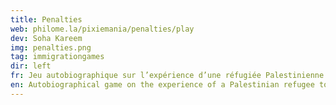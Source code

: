 ```yaml
---
title: Penalties
web: philome.la/pixiemania/penalties/play
dev: Soha Kareem
img: penalties.png
tag: immigrationgames
dir: left
fr: Jeu autobiographique sur l’expérience d’une réfugiée Palestinienne au Canada. “Un jeu d’horreur où un personnage principal sans nom se réveille dans une chambre inconnue avec la bouche cousue fermée. Le but n’est pas seulement de s’échapper de la chambre, mais de croire qu’il est possible de s’échapper.” <br> **Avertissement sur le contenu - Automutilation**
en: Autobiographical game on the experience of a Palestinian refugee to Canada. “An escape-the-room horror in which a nameless character wakes up in an unknown room with their mouth wired shut. Its objective is not only to escape the room, but to believe that the room can be escaped.” <br> **Content Warning - Self-Harm**
---
```

